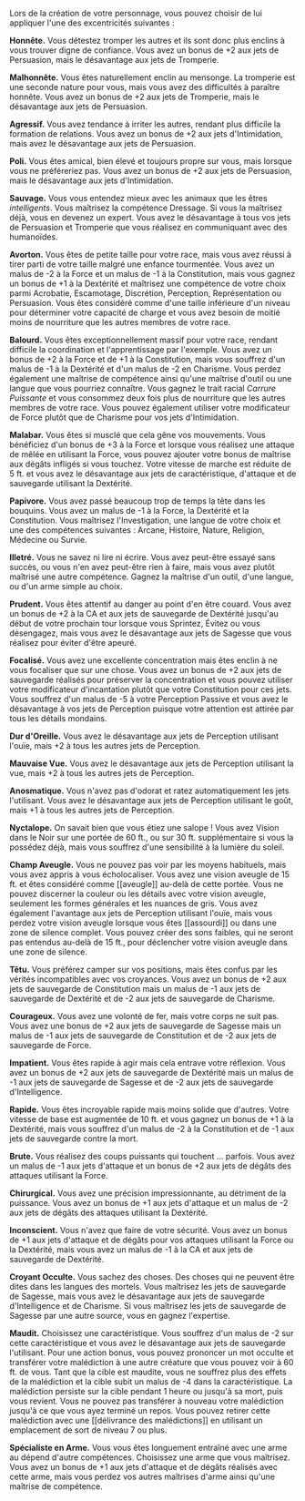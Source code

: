Lors de la création de votre personnage, vous pouvez choisir de lui appliquer l'une des excentricités suivantes : 

**Honnête.** Vous détestez tromper les autres et ils sont donc plus enclins à vous trouver digne de confiance. Vous avez un bonus de +2 aux jets de Persuasion, mais le désavantage aux jets de Tromperie.

**Malhonnête.** Vous êtes naturellement enclin au mensonge. La tromperie est une seconde nature pour vous, mais vous avez des difficultés à paraître honnête. Vous avez un bonus de +2 aux jets de Tromperie, mais le désavantage aux jets de Persuasion.

**Agressif.** Vous avez tendance à irriter les autres, rendant plus difficile la formation de relations. Vous avez un bonus de +2 aux jets d'Intimidation, mais avez le désavantage aux jets de Persuasion.

**Poli.** Vous êtes amical, bien élevé et toujours propre sur vous, mais lorsque vous ne préféreriez pas. Vous avez un bonus de +2 aux jets de Persuasion, mais le désavantage aux jets d'Intimidation.

**Sauvage.** Vous vous entendez mieux avec les animaux que les êtres _intelligents_. Vous maîtrisez la compétence Dressage. Si vous la maîtrisez déjà, vous en devenez un expert. Vous avez le désavantage à tous vos jets de Persuasion et Tromperie que vous réalisez en communiquant avec des humanoïdes.

**Avorton.** Vous êtes de petite taille pour votre race, mais vous avez réussi à tirer parti de votre taille malgré une enfance tourmentée. Vous avez un malus de -2 à la Force et un malus de -1 à la Constitution, mais vous gagnez un bonus de +1 à la Dextérité et maîtrisez une compétence de votre choix parmi Acrobatie, Escamotage, Discrétion, Perception, Représentation ou Persuasion. Vous êtes considéré comme d'une taille inférieure d'un niveau pour déterminer votre capacité de charge et vous avez besoin de moitié moins de nourriture que les autres membres de votre race.

**Balourd.** Vous êtes exceptionnellement massif pour votre race, rendant difficile la coordination et l'apprentissage par l'exemple. Vous avez un bonus de +2 à la Force et de +1 à la Constitution, mais vous souffrez d'un malus de -1 à la Dextérité et d'un malus de -2 en Charisme. Vous perdez également une maîtrise de compétence ainsi qu'une maîtrise d'outil ou une langue que vous pourriez connaître. Vous gagnez le trait racial _Carrure Puissante_ et vous consommez deux fois plus de nourriture que les autres membres de votre race. Vous pouvez également utiliser votre modificateur de Force plutôt que de Charisme pour vos jets d'Intimidation.

**Malabar.** Vous êtes si musclé que cela gêne vos mouvements. Vous bénéficiez d'un bonus de +3 à la Force et lorsque vous réalisez une attaque de mêlée en utilisant la Force, vous pouvez ajouter votre bonus de maîtrise aux dégâts infligés si vous touchez. Votre vitesse de marche est réduite de 5 ft. et vous avez le désavantage aux jets de caractéristique, d'attaque et de sauvegarde utilisant la Dextérité.

**Papivore.** Vous avez passé beaucoup trop de temps la tête dans les bouquins. Vous avez un malus de -1 à la Force, la Dextérité et la Constitution. Vous maîtrisez l'Investigation, une langue de votre choix et une des compétences suivantes : Arcane, Histoire, Nature, Religion, Médecine ou Survie.

**Illetré.** Vous ne savez ni lire ni écrire. Vous avez peut-être essayé sans succès, ou vous n'en avez peut-être rien à faire, mais vous avez plutôt maîtrisé une autre compétence. Gagnez la maîtrise d'un outil, d'une langue, ou d'un arme simple au choix.

**Prudent.** Vous êtes attentif au danger au point d'en être couard. Vous avez un bonus de +2 à la CA et aux jets de sauvegarde de Dextérité jusqu'au début de votre prochain tour lorsque vous Sprintez, Évitez ou vous désengagez, mais vous avez le désavantage aux jets de Sagesse que vous réalisez pour éviter d'être apeuré.

**Focalisé.** Vous avez une excellente concentration mais êtes enclin à ne vous focaliser que sur une chose. Vous avez un bonus de +2 aux jets de sauvegarde réalisés pour préserver la concentration et vous pouvez utiliser votre modificateur d'incantation plutôt que votre Constitution pour ces jets. Vous souffrez d'un malus de -5 à votre Perception Passive et vous avez le désavantage à vos jets de Perception puisque votre attention est attirée par tous les détails mondains.

**Dur d'Oreille.** Vous avez le désavantage aux jets de Perception utilisant l'ouïe, mais +2 à tous les autres jets de Perception.

**Mauvaise Vue.** Vous avez le désavantage aux jets de Perception utilisant la vue, mais +2 à tous les autres jets de Perception.

**Anosmatique.** Vous n'avez pas d'odorat et ratez automatiquement les jets l'utilisant. Vous avez le désavantage aux jets de Perception utilisant le goût, mais +1 à tous les autres jets de Perception.

**Nyctalope.** On savait bien que vous étiez une salope ! Vous avez Vision dans le Noir sur une portée de 60 ft., ou sur 30 ft. supplémentaire si vous la possédez déjà, mais vous souffrez d'une sensibilité à la lumière du soleil.

**Champ Aveugle.** Vous ne pouvez pas voir par les moyens habituels, mais vous avez appris à vous écholocaliser. Vous avez une vision aveugle de 15 ft. et êtes considéré comme [[aveugle]] au-delà de cette portée. Vous ne pouvez discerner la couleur ou les détails avec votre vision aveugle, seulement les formes générales et les nuances de gris. Vous avez également l'avantage aux jets de Perception utilisant l'ouïe, mais vous perdez votre vision aveugle lorsque vous êtes [[assourdi]] ou dans une zone de silence complet. Vous pouvez créer des sons faibles, qui ne seront pas entendus au-delà de 15 ft., pour déclencher votre vision aveugle dans une zone de silence.

**Têtu.** Vous préférez camper sur vos positions, mais êtes confus par les vérités incompatibles avec vos croyances. Vous avez un bonus de +2 aux jets de sauvegarde de Constitution mais un malus de -1 aux jets de sauvegarde de Dextérité et de -2 aux jets de sauvegarde de Charisme.

**Courageux.** Vous avez une volonté de fer, mais votre corps ne suit pas. Vous avez une bonus de +2 aux jets de sauvegarde de Sagesse mais un malus de -1 aux jets de sauvegarde de Constitution et de -2 aux jets de sauvegarde de Force.

**Impatient.** Vous êtes rapide à agir mais cela entrave votre réflexion. Vous avez un bonus de +2 aux jets de sauvegarde de Dextérité mais un malus de -1 aux jets de sauvegarde de Sagesse et de -2 aux jets de sauvegarde d'Intelligence.

**Rapide.** Vous êtes incroyable rapide mais moins solide que d'autres. Votre vitesse de base est augmentée de 10 ft. et vous gagnez un bonus de +1 à la Dextérité, mais vous souffrez d'un malus de -2 à la Constitution et de -1 aux jets de sauvegarde contre la mort.

**Brute.** Vous réalisez des coups puissants qui touchent ... parfois. Vous avez un malus de -1 aux jets d'attaque et un bonus de +2 aux jets de dégâts des attaques utilisant la Force.

**Chirurgical.** Vous avez une précision impressionnante, au détriment de la puissance. Vous avez un bonus de +1 aux jets d'attaque et un malus de -2 aux jets de dégâts des attaques utilisant la Dextérité.

**Inconscient.** Vous n'avez que faire de votre sécurité. Vous avez un bonus de +1 aux jets d'attaque et de dégâts pour vos attaques utilisant la Force ou la Dextérité, mais vous avez un malus de -1 à la CA et aux jets de sauvegarde de Dextérité.

**Croyant Occulte.** Vous sachez des choses. Des choses qui ne peuvent être dites dans les langues des mortels. Vous maîtrisez les jets de sauvegarde de Sagesse, mais vous avez le désavantage aux jets de sauvegarde d'Intelligence et de Charisme. Si vous maîtrisez les jets de sauvegarde de Sagesse par une autre source, vous en gagnez l'expertise.

**Maudit.** Choisissez une caractéristique. Vous souffrez d'un malus de -2 sur cette caractéristique et vous avez le désavantage aux jets de sauvegarde l'utilisant. Pour une action bonus, vous pouvez prononcer un mot occulte et transférer votre malédiction à une autre créature que vous pouvez voir à 60 ft. de vous. Tant que la cible est maudite, vous ne souffrez plus des effets de la malédiction et la cible subit un malus de -4 dans la caractéristique. La malédiction persiste sur la cible pendant 1 heure ou jusqu'à sa mort, puis vous revient. Vous ne pouvez pas transférer à nouveau votre malédiction jusqu'à ce que vous ayez terminé un repos. Vous pouvez retirer cette malédiction avec une [[délivrance des malédictions]] en utilisant un emplacement de sort de niveau 7 ou plus.

**Spécialiste en Arme.** Vous vous êtes longuement entraîné avec une arme au dépend d'autre compétences. Choisissez une arme que vous maîtrisez. Vous avez un bonus de +1 aux jets d'attaque et de dégâts réalisés avec cette arme, mais vous perdez vos autres maîtrises d'arme ainsi qu'une maîtrise de compétence.
